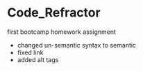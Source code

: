 # Code_Refractor
first bootcamp homework assignment 
- changed un-semantic syntax to semantic 
- fixed link
- added alt tags 
